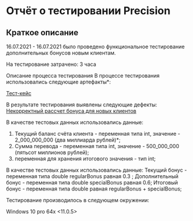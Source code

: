 # Отчёт о тестировании Precision

## Краткое описание

16.07.2021 - 16.07.2021 было проведено функциональное тестирование дополнительных бонусов новым клиентам.

На тестирование затрачено: 3 часа

Описание процесса тестирования
В процессе тестирования использовались следующие артефакты*:

[Тест-кейс](https://docs.google.com/spreadsheets/d/1AlKYIjc8tNUUDGFRJLfQ5j79sSi4fNZtNWJv1APkj6A/edit?usp=sharing)

В результате тестирования выявлены следующие дефекты:
[Некорректный рассчет бонуса для новых клиентов](https://github.com/AlexeyPotapenko/HomeWork-java-2.2/issues/1#issue-961716225)

В качестве тестовых данных использовались данные:

1. Текущий баланс счёта клиента - переменная типа int, значение - 2_000_000_000 (два миллиарда рублей)*;
2. Сумма перевода - переменная типа int, значение - 500_000_000 (пятьсот миллионов рублей);
3. переменная для хранения итогового значения - тип int;


В качестве тестовых данных использовались данные:
Текущий бонус - переменная типа double regularBonus равная 0.3 ;
Дополнительный бонус - переменная типа double specialBonus равная 0.6;
Итоговый бонус - переменная типа double равная regularBonus + specialBonus;

Тестирование производилось в следующем окружении:


Windows 10 pro 64x
<11.0.5>

